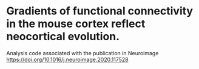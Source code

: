 # Gradients of functional connectivity in the mouse cortex reflect neocortical evolution.

Analysis code associated with the publication in Neuroimage https://doi.org/10.1016/j.neuroimage.2020.117528
